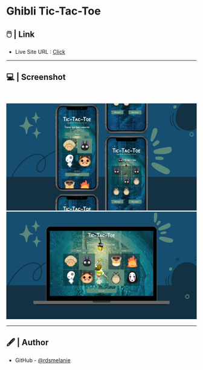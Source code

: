 # Ghibli Tic-Tac-Toe


## 🖱️ | Link

- Live Site URL : [Click](https://rdsmelanie.github.io/ghibli-tic-tac-toe)

---

## 💻 | Screenshot

<br>

![IMG](/images/Mobile.png)
![IMG](/images/Desktop.png)

---

## 🖋️ | Author

- GitHub - [@rdsmelanie](https://github.com/rdsmelanie)
